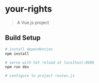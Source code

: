 # your-rights

> A Vue.js project

## Build Setup

``` bash
# install dependencies
npm install

# serve with hot reload at localhost:8080
npm run dev

# configure to project routes.js